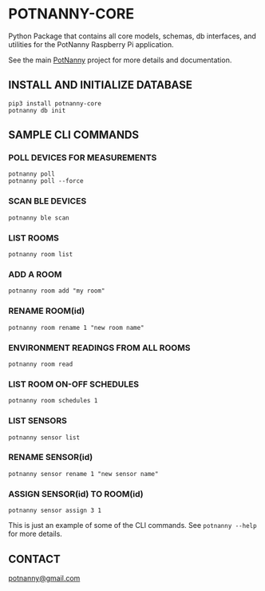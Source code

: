 # POTNANNY-CORE
Python Package that contains all core models, schemas, db interfaces, and utilities for the PotNanny Raspberry Pi application.

See the main [PotNanny](https://github.com/jeffleary00/potnanny) project for more details and documentation.

## INSTALL AND INITIALIZE DATABASE
```
pip3 install potnanny-core
potnanny db init
```

## SAMPLE CLI COMMANDS

### POLL DEVICES FOR MEASUREMENTS
```
potnanny poll
potnanny poll --force
```

### SCAN BLE DEVICES
```
potnanny ble scan
```

### LIST ROOMS
```
potnanny room list
```

### ADD A ROOM
```
potnanny room add "my room"
```

### RENAME ROOM(id)
```
potnanny room rename 1 "new room name"
```

### ENVIRONMENT READINGS FROM ALL ROOMS
```
potnanny room read
```

### LIST ROOM ON-OFF SCHEDULES
```
potnanny room schedules 1
```

### LIST SENSORS
```
potnanny sensor list
```

### RENAME SENSOR(id)
```
potnanny sensor rename 1 "new sensor name"
```

### ASSIGN SENSOR(id) TO ROOM(id)
```
potnanny sensor assign 3 1
```

This is just an example of some of the CLI commands. See ```potnanny --help``` for more details.


## CONTACT
potnanny@gmail.com
